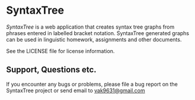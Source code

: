# SyntaxTree
_SyntaxTree_ is a web application that creates syntax tree graphs 
from phrases entered in labelled bracket notation. SyntaxTree 
generated graphs can be used in linguistic homework, assignments 
and other documents.

See the LICENSE file for license information.


## Support, Questions etc.
If you encounter any bugs or problems, please file a bug report
on the SyntaxTree project or
send email to vak9631@gmail.com
